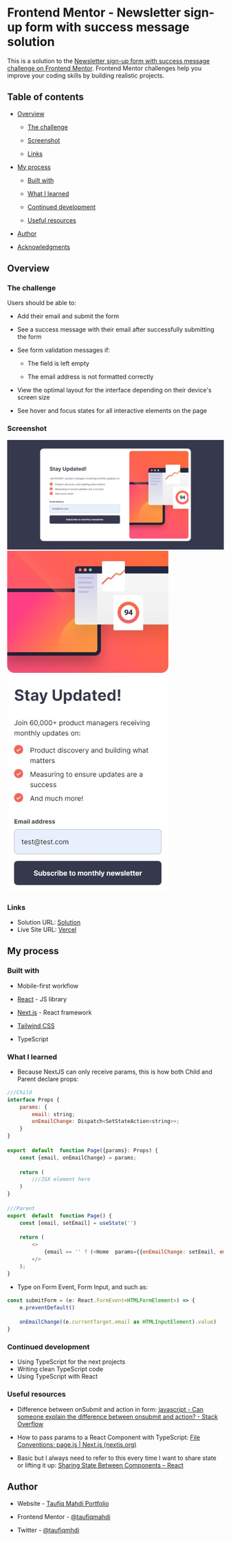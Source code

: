 
# Frontend Mentor - Newsletter sign-up form with success message solution

  

This is a solution to the [Newsletter sign-up form with success message challenge on Frontend Mentor](https://www.frontendmentor.io/challenges/newsletter-signup-form-with-success-message-3FC1AZbNrv). Frontend Mentor challenges help you improve your coding skills by building realistic projects.

  

## Table of contents

  

- [Overview](#overview)

	- [The challenge](#the-challenge)

	- [Screenshot](#screenshot)

	- [Links](#links)

- [My process](#my-process)

	- [Built with](#built-with)

	- [What I learned](#what-i-learned)

	- [Continued development](#continued-development)

	- [Useful resources](#useful-resources)

- [Author](#author)

- [Acknowledgments](#acknowledgments)

  

  

## Overview

  

### The challenge

  

Users should be able to:

  

- Add their email and submit the form

- See a success message with their email after successfully submitting the form

- See form validation messages if:

	- The field is left empty

	- The email address is not formatted correctly

- View the optimal layout for the interface depending on their device's screen size

- See hover and focus states for all interactive elements on the page

  

### Screenshot

  

![Screenshot-1](./screenshot.jpeg)
![Screenshot-2](./screenshot2.jpeg)
  


### Links

  

- Solution URL: [Solution](https://www.frontendmentor.io/solutions/newsletter-signup-form-using-nextjs-and-typescript-tJWtVpKqiz)
- Live Site URL: [Vercel](https://newsletter-sign-up-form-with-success-message-next-js.vercel.app/)

  

## My process

  

### Built with

  

- Mobile-first workflow

- [React](https://reactjs.org/) - JS library

- [Next.js](https://nextjs.org/) - React framework
- [Tailwind CSS](https://tailwindcss.com/)
- TypeScript

  

  

### What I learned

  - Because NextJS can only receive params, this is how both Child and Parent declare props:

```js
///Child
interface Props {
	params: {
		email: string;
		onEmailChange: Dispatch<SetStateAction<string>>;
	}
}

export  default  function Page({params}: Props) {
	const {email, onEmailChange} = params;

	return (
		///JSX element here
	)
}

///Parent
export  default  function Page() {
	const [email, setEmail] = useState('')

	return (
		<>
			{email == '' ? (<Home  params={{onEmailChange: setEmail, email: email}}  />) : (<Confirmed  params={{onEmailChange: setEmail, email: email}}  />)}
		</>
	);
}
```

- Type on Form Event, Form Input, and such as:
```js
const submitForm = (e: React.FormEvent<HTMLFormElement>) => {
	e.preventDefault()
	
	onEmailChange((e.currentTarget.email as HTMLInputElement).value)
}
```


### Continued development

  - Using TypeScript for the next projects
  - Writing clean TypeScript code
  - Using TypeScript with React

  

  

### Useful resources

  

- Difference between onSubmit and action in form: [javascript - Can someone explain the difference between onsubmit and action? - Stack Overflow](https://stackoverflow.com/questions/74931828/can-someone-explain-the-difference-between-onsubmit-and-action#:~:text=onsubmit()%20contains%20JavaScript%20that,data%20to%20the%20action%20URL.)
- How to pass params to a React Component with TypeScript: [File Conventions: page.js | Next.js (nextjs.org)](https://nextjs.org/docs/app/api-reference/file-conventions/page)

- Basic but I always need to refer to this every time I want to share state or lifting it up: [Sharing State Between Components – React](https://react.dev/learn/sharing-state-between-components#lifting-state-up-by-example)

  


  

## Author

  

- Website - [Taufiq Mahdi Portfolio](https://taufiqmahdi-personal-portfolio.vercel.app/)


- Frontend Mentor - [@taufiqmahdi](https://www.frontendmentor.io/profile/taufiqmahdi)
- Twitter - [@taufiqmhdi](https://www.twitter.com/taufiqmhdi)
  

  
